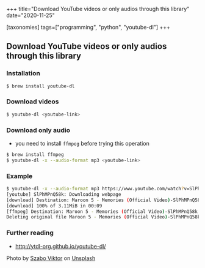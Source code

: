 +++
title="Download YouTube videos or only audios through this library"
date="2020-11-25"

[taxonomies]
tags=["programming", "python", "youtube-dl"]
+++

## Download YouTube videos or only audios through this library

### Installation

``` bash
$ brew install youtube-dl
```

### Download videos

``` bash
$ youtube-dl <youtube-link>

```

### Download only audio

- you need to install `ffmpeg` before trying this operation

``` bash
$ brew install ffmpeg
$ youtube-dl -x --audio-format mp3 <youtube-link>
```

### Example

``` bash
$ youtube-dl -x --audio-format mp3 https://www.youtube.com/watch?v=SlPhMPnQ58k
[youtube] SlPhMPnQ58k: Downloading webpage
[download] Destination: Maroon 5 - Memories (Official Video)-SlPhMPnQ58k.webm
[download] 100% of 3.11MiB in 00:09
[ffmpeg] Destination: Maroon 5 - Memories (Official Video)-SlPhMPnQ58k.mp3
Deleting original file Maroon 5 - Memories (Official Video)-SlPhMPnQ58k.webm (pass -k to keep)
```

### Further reading

- http://ytdl-org.github.io/youtube-dl/

<span>Photo by <a href="https://unsplash.com/@vmxhu?utm_source=unsplash&amp;utm_medium=referral&amp;utm_content=creditCopyText">Szabo Viktor</a> on <a href="https://unsplash.com/s/photos/youtube?utm_source=unsplash&amp;utm_medium=referral&amp;utm_content=creditCopyText">Unsplash</a></span>